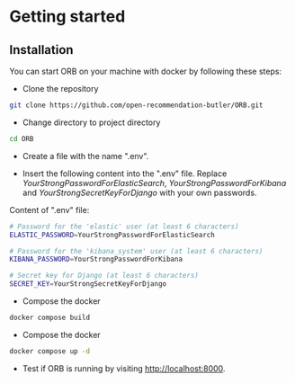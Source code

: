 # Getting started

## Installation

You can start ORB on your machine with docker by following these steps:

- Clone the repository

```bash
git clone https://github.com/open-recommendation-butler/ORB.git
```

- Change directory to project directory

```bash
cd ORB
```

- Create a file with the name ".env".

- Insert the following content into the ".env" file. Replace *YourStrongPasswordForElasticSearch*, *YourStrongPasswordForKibana* and *YourStrongSecretKeyForDjango* with your own passwords.

Content of ".env" file:
```bash
# Password for the 'elastic' user (at least 6 characters)
ELASTIC_PASSWORD=YourStrongPasswordForElasticSearch

# Password for the 'kibana_system' user (at least 6 characters)
KIBANA_PASSWORD=YourStrongPasswordForKibana

# Secret key for Django (at least 6 characters)
SECRET_KEY=YourStrongSecretKeyForDjango
```

- Compose the docker
```bash
docker compose build
```

- Compose the docker
```bash
docker compose up -d
```

- Test if ORB is running by visiting [http://localhost:8000](http://localhost:8000).